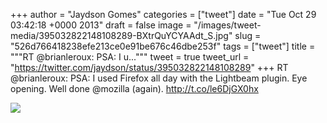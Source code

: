 
+++
author = "Jaydson Gomes"
categories = ["tweet"]
date = "Tue Oct 29 03:42:18 +0000 2013"
draft = false
image = "/images/tweet-media/395032822148108289-BXtrQuYCYAAdt_S.jpg"
slug = "526d766418238efe213ce0e91be676c46dbe253f"
tags = ["tweet"]
title = """RT @brianleroux: PSA: I u..."""
tweet = true
tweet_url = "https://twitter.com/jaydson/status/395032822148108289"
+++
RT @brianleroux: PSA: I used Firefox all day with the Lightbeam plugin. Eye opening. Well done @mozilla (again). http://t.co/le6DjGX0hx

![](/images/tweet-media/395032822148108289-BXtrQuYCYAAdt_S.jpg)